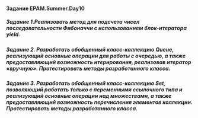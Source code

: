 #### Задание EPAM.Summer.Day10

##### Задание 1.Реализовать метод для подсчета чисел последовательности Фибоначчи с использованием блок-итератора yield.
##### Задание 2. Разработать обобщенный класс-коллекцию Queue, реализующий основные операции для работы с очередью, а также предоставляющий возможность итерирования, реализовав итератор «вручную». Протестировать методы разработанного класса.
##### Задание 3. Разработать обобщенный класс-коллекцию Set, позволяющий работать только с переменными ссылочного типа и реализующий основные операции над множествами, а также предоставляющий возможность перечисления элементов коллекции. Протестировать методы разработанного класса.
